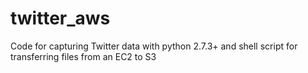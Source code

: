 twitter_aws
===========

Code for capturing Twitter data with python 2.7.3+ and shell script for transferring files from an EC2 to S3
